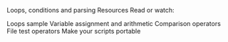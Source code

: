 Loops, conditions and parsing
Resources
Read or watch:

Loops sample
Variable assignment and arithmetic
Comparison operators
File test operators
Make your scripts portable

